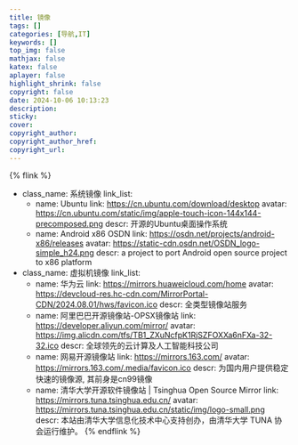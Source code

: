 ```yaml
---
title: 镜像
tags: []
categories: [导航,IT]
keywords: []
top_img: false
mathjax: false
katex: false
aplayer: false
highlight_shrink: false
copyright: false
date: 2024-10-06 10:13:23
description:
sticky:
cover:
copyright_author:
copyright_author_href:
copyright_url:
---
```



{% flink %}
- class_name:  系统镜像
  link_list:
    - name: Ubuntu
      link: https://cn.ubuntu.com/download/desktop
      avatar: https://cn.ubuntu.com/static/img/apple-touch-icon-144x144-precomposed.png
      descr: 开源的Ubuntu桌面操作系统
    - name: Android x86 OSDN
      link: https://osdn.net/projects/android-x86/releases
      avatar: https://static-cdn.osdn.net/OSDN_logo-simple_h24.png
      descr: a project to port Android open source project to x86 platform
- class_name:  虚拟机镜像
  link_list:
    - name: 华为云
      link: https://mirrors.huaweicloud.com/home
      avatar: https://devcloud-res.hc-cdn.com/MirrorPortal-CDN/2024.08.01/hws/favicon.ico
      descr: 全类型镜像站服务
    - name: 阿里巴巴开源镜像站-OPSX镜像站
      link: https://developer.aliyun.com/mirror/
      avatar: https://img.alicdn.com/tfs/TB1_ZXuNcfpK1RjSZFOXXa6nFXa-32-32.ico
      descr: 全球领先的云计算及人工智能科技公司
    - name: 网易开源镜像站
      link: https://mirrors.163.com/
      avatar: https://mirrors.163.com/.media/favicon.ico
      descr: 为国内用户提供稳定快速的镜像源, 其前身是cn99镜像
    - name: 清华大学开源软件镜像站 | Tsinghua Open Source Mirror
      link: https://mirrors.tuna.tsinghua.edu.cn/
      avatar: https://mirrors.tuna.tsinghua.edu.cn/static/img/logo-small.png
      descr: 本站由清华大学信息化技术中心支持创办，由清华大学 TUNA 协会运行维护。
{% endflink %}